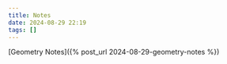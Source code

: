 ```yaml
---
title: Notes
date: 2024-08-29 22:19
tags: []
---
```


[Geometry Notes]({% post_url 2024-08-29-geometry-notes %})
